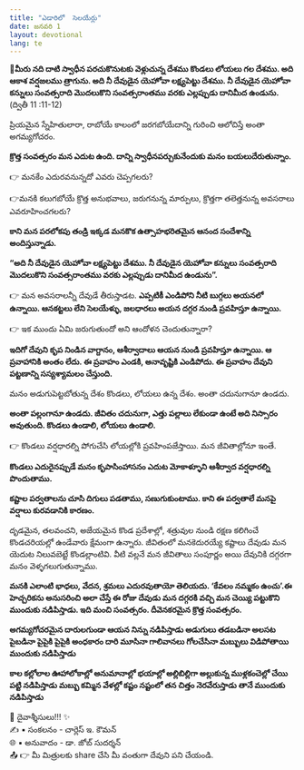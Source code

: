 ```yaml
---
title: "ఎడారిలో  సెలయేర్లు"
date: జనవరి 1
layout: devotional
lang: te
---
```


**📖మీరు నది దాటి స్వాధీన పరచుకొనుటకు వెళ్లుచున్న దేశము కొండలు లోయలు గల దేశము. అది ఆకాశ వర్షజలము త్రాగును. అది నీ దేవుడైన యెహోవా లక్ష్యపెట్టు దేశము. నీ దేవుడైన యెహోవా కన్నులు సంవత్సరాది మొదలుకొని సంవత్సరాంతము వరకు ఎల్లప్పుడు దానిమీద ఉండును.**
(ద్వితీ 11 :11-12)

ప్రియమైన స్నేహితులారా, రాబోయే కాలంలో జరగబోయేదాన్ని గురించి ఆలోచిస్తే అంతా అగమ్యగోచరం. 

**క్రొత్త సంవత్సరం మన ఎదుట ఉంది. దాన్ని స్వాధీనపర్చుకునేందుకు మనం బయలుదేరుతున్నాం.**

👉 మనకేం ఎదురవనున్నదో ఎవరు చెప్పగలరు? 

👉మనకి కలుగబోయే క్రొత్త అనుభవాలు, జరుగనున్న మార్పులు, క్రొత్తగా తలెత్తనున్న అవసరాలు ఎవరూహించగలరు? 

**కాని మన పరలోకపు తండ్రి ఇక్కడ మనకొక ఉత్సాహభరితమైన ఆనంద సందేశాన్ని  అందిస్తున్నాడు.**

 **“అది నీ దేవుడైన యెహోవా లక్ష్యపెట్టు దేశము. నీ దేవుడైన యెహోవా కన్నులు సంవత్సరాది మొదలుకొని సంవత్సరాంతము వరకు ఎల్లప్పుడు దానిమీద ఉండును”.**

👉 మన అవసరాలన్నీ దేవుడే తీరుస్తాడట. 
**ఎప్పటికీ ఎండిపోని నీటి బుగ్గలు అయనలో ఉన్నాయి. ఆనకట్టలు లేని సెలయేళ్ళు, జలధారలు అయన దగ్గర నుండి ప్రవహిస్తూ ఉన్నాయి.**

👉 ఇక ముందు ఏమి జరుగుతుందో అని ఆందోళన చెందుతున్నారా? 

**ఇదిగో దేవుని కృప నిండిన వాగ్దానం, ఆశీర్వాదాలు ఆయన నుండి ప్రవహిస్తూ ఉన్నాయి. ఆ ప్రవాహానికి అంతం లేదు. ఈ ప్రవాహం ఎండకి, అనావృష్టికి ఎండిపోదు. ఈ ప్రవాహం దేవుని పట్టణాన్ని సస్యశ్యామలం చేస్తుంది.**
    
మనం అడుగుపెట్టబోతున్న దేశం కొండలు, లోయలు ఉన్న దేశం. అంతా చదునుగానూ ఉండదు. 

**అంతా పల్లంగానూ ఉండదు. జీవితం చదునుగా, ఎత్తు పల్లాలు లేకుండా ఉంటే అది నిస్సారం అవుతుంది. కొండలు ఉండాలి, లోయలు ఉండాలి.**

👉 కొండలు వర్షధారల్ని పోగుచేసి లోయల్లోకి ప్రవహింపజేస్తాయి. మన జీవితాల్లోనూ ఇంతే. 

**కొండలు ఎదురైనప్పుడే మనం కృపాసింహాసనం ఎదుట మోకాళ్ళూని ఆశీర్వాద వర్షధారల్ని  పొందుతాము.**

 **కష్టాల పర్వతాలను చూసి దిగులు పడతాము, సణుగుకుంటాము.  కాని ఈ పర్వతాలే మనపై వర్షాలు కురవడానికి కారణం.** 
    
 దృడమైన, తలవంచని, అజేయమైన కొండ ప్రదేశాల్లో, శత్రువుల నుండి రక్షణ కలిగించే కొండచరియల్లో ఉండేవారు క్షేమంగా ఉన్నారు. జీవితంలో మనకెదురయ్యే కష్టాలు దేవుడు మన యెదుట నిలువబెట్టే కొండల్లాంటివి. వీటి వల్లనే మన జీవితాలు సంపూర్ణం అయి దేవునికి దగ్గరగా మనం వెళ్ళగలుగుతున్నాము. 

**మనకి ఎలాంటి భాధలు, వేదన, శ్రమలు ఎదురవుతాయో తెలియదు. ‘కేవలం నమ్మకం ఉంచు’.ఈ హెచ్చరికను అనుసరించి అలా చేస్తే ఈ రోజు దేవుడు మన దగ్గరకి వచ్చి మన చెయ్యి పట్టుకొని ముందుకు నడిపిస్తాడు. ఇది మంచి సంవత్సరం. దీవెనకరమైన క్రొత్త సంవత్సరం.**

**అగమ్యగోచరమైన దారులగుండా ఆయన నిన్ను నడిపిస్తాడు అడుగులు తడబడినా అలసట పైబడినా పైపైకి పైపైకి అంధకారం దారి మూసినా గాలివానలు గోలచేసినా మబ్బులు విడిపోతాయి ముందుకు నడిపిస్తాడు**

**కాల కల్లోలాల ఊహాలోకాల్లో అనుమానాల్లో భయాల్లో అల్లిబిల్లిగా అల్లుకున్న ముళ్లకంచెల్లో చేయి పట్టి నడిపిస్తాడు మబ్బు కమ్మిన వేళల్లో కష్టం నష్టంలో తన చిత్తం నెరవేరుస్తాడు తానే ముందుకు నడిపిస్తాడు**


<div class="blessing">🙏 <span class="bless-text">దైవాశ్శీసులు!!!</span> ✨</div>

<div class="credit">✍️ <span class="credit-text">▪ సంకలనం - చార్లెస్ ఇ. కౌమన్</span></div>
<div class="credit">🌐 <span class="credit-text">▪ అనువాదం - డా. జోబ్ సుదర్శన్</span></div>


<div class="share">📤 👉 <span class="share-text">మీ మిత్రులకు share చేసి మీ వంతుగా దేవుని పని చేయండి.</span></div>
